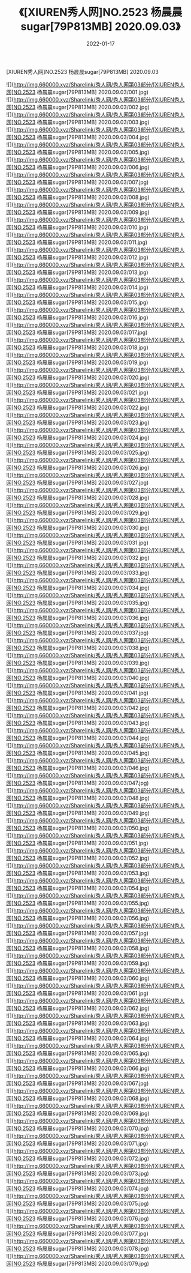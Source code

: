 ﻿---
layout: post
title:  《[XIUREN秀人网]NO.2523 杨晨晨sugar[79P813MB] 2020.09.03》
date:   2022-01-17
img: http://img.660000.xyz/Sharelink/秀人网/秀人网第03部分/[XIUREN秀人网]NO.2523 杨晨晨sugar[79P813MB] 2020.09.03/000.jpg
categories: [美女, 清纯, 唯美]
---

[XIUREN秀人网]NO.2523 杨晨晨sugar[79P813MB] 2020.09.03

 ![](http://img.660000.xyz/Sharelink/秀人网/秀人网第03部分/[XIUREN秀人网]NO.2523 杨晨晨sugar[79P813MB] 2020.09.03/001.jpg) <br>![](http://img.660000.xyz/Sharelink/秀人网/秀人网第03部分/[XIUREN秀人网]NO.2523 杨晨晨sugar[79P813MB] 2020.09.03/002.jpg) <br>![](http://img.660000.xyz/Sharelink/秀人网/秀人网第03部分/[XIUREN秀人网]NO.2523 杨晨晨sugar[79P813MB] 2020.09.03/003.jpg) <br>![](http://img.660000.xyz/Sharelink/秀人网/秀人网第03部分/[XIUREN秀人网]NO.2523 杨晨晨sugar[79P813MB] 2020.09.03/004.jpg) <br>![](http://img.660000.xyz/Sharelink/秀人网/秀人网第03部分/[XIUREN秀人网]NO.2523 杨晨晨sugar[79P813MB] 2020.09.03/005.jpg) <br>![](http://img.660000.xyz/Sharelink/秀人网/秀人网第03部分/[XIUREN秀人网]NO.2523 杨晨晨sugar[79P813MB] 2020.09.03/006.jpg) <br>![](http://img.660000.xyz/Sharelink/秀人网/秀人网第03部分/[XIUREN秀人网]NO.2523 杨晨晨sugar[79P813MB] 2020.09.03/007.jpg) <br>![](http://img.660000.xyz/Sharelink/秀人网/秀人网第03部分/[XIUREN秀人网]NO.2523 杨晨晨sugar[79P813MB] 2020.09.03/008.jpg) <br>![](http://img.660000.xyz/Sharelink/秀人网/秀人网第03部分/[XIUREN秀人网]NO.2523 杨晨晨sugar[79P813MB] 2020.09.03/009.jpg) <br>![](http://img.660000.xyz/Sharelink/秀人网/秀人网第03部分/[XIUREN秀人网]NO.2523 杨晨晨sugar[79P813MB] 2020.09.03/010.jpg) <br>![](http://img.660000.xyz/Sharelink/秀人网/秀人网第03部分/[XIUREN秀人网]NO.2523 杨晨晨sugar[79P813MB] 2020.09.03/011.jpg) <br>![](http://img.660000.xyz/Sharelink/秀人网/秀人网第03部分/[XIUREN秀人网]NO.2523 杨晨晨sugar[79P813MB] 2020.09.03/012.jpg) <br>![](http://img.660000.xyz/Sharelink/秀人网/秀人网第03部分/[XIUREN秀人网]NO.2523 杨晨晨sugar[79P813MB] 2020.09.03/013.jpg) <br>![](http://img.660000.xyz/Sharelink/秀人网/秀人网第03部分/[XIUREN秀人网]NO.2523 杨晨晨sugar[79P813MB] 2020.09.03/014.jpg) <br>![](http://img.660000.xyz/Sharelink/秀人网/秀人网第03部分/[XIUREN秀人网]NO.2523 杨晨晨sugar[79P813MB] 2020.09.03/015.jpg) <br>![](http://img.660000.xyz/Sharelink/秀人网/秀人网第03部分/[XIUREN秀人网]NO.2523 杨晨晨sugar[79P813MB] 2020.09.03/016.jpg) <br>![](http://img.660000.xyz/Sharelink/秀人网/秀人网第03部分/[XIUREN秀人网]NO.2523 杨晨晨sugar[79P813MB] 2020.09.03/017.jpg) <br>![](http://img.660000.xyz/Sharelink/秀人网/秀人网第03部分/[XIUREN秀人网]NO.2523 杨晨晨sugar[79P813MB] 2020.09.03/018.jpg) <br>![](http://img.660000.xyz/Sharelink/秀人网/秀人网第03部分/[XIUREN秀人网]NO.2523 杨晨晨sugar[79P813MB] 2020.09.03/019.jpg) <br>![](http://img.660000.xyz/Sharelink/秀人网/秀人网第03部分/[XIUREN秀人网]NO.2523 杨晨晨sugar[79P813MB] 2020.09.03/020.jpg) <br>![](http://img.660000.xyz/Sharelink/秀人网/秀人网第03部分/[XIUREN秀人网]NO.2523 杨晨晨sugar[79P813MB] 2020.09.03/021.jpg) <br>![](http://img.660000.xyz/Sharelink/秀人网/秀人网第03部分/[XIUREN秀人网]NO.2523 杨晨晨sugar[79P813MB] 2020.09.03/022.jpg) <br>![](http://img.660000.xyz/Sharelink/秀人网/秀人网第03部分/[XIUREN秀人网]NO.2523 杨晨晨sugar[79P813MB] 2020.09.03/023.jpg) <br>![](http://img.660000.xyz/Sharelink/秀人网/秀人网第03部分/[XIUREN秀人网]NO.2523 杨晨晨sugar[79P813MB] 2020.09.03/024.jpg) <br>![](http://img.660000.xyz/Sharelink/秀人网/秀人网第03部分/[XIUREN秀人网]NO.2523 杨晨晨sugar[79P813MB] 2020.09.03/025.jpg) <br>![](http://img.660000.xyz/Sharelink/秀人网/秀人网第03部分/[XIUREN秀人网]NO.2523 杨晨晨sugar[79P813MB] 2020.09.03/026.jpg) <br>![](http://img.660000.xyz/Sharelink/秀人网/秀人网第03部分/[XIUREN秀人网]NO.2523 杨晨晨sugar[79P813MB] 2020.09.03/027.jpg) <br>![](http://img.660000.xyz/Sharelink/秀人网/秀人网第03部分/[XIUREN秀人网]NO.2523 杨晨晨sugar[79P813MB] 2020.09.03/028.jpg) <br>![](http://img.660000.xyz/Sharelink/秀人网/秀人网第03部分/[XIUREN秀人网]NO.2523 杨晨晨sugar[79P813MB] 2020.09.03/029.jpg) <br>![](http://img.660000.xyz/Sharelink/秀人网/秀人网第03部分/[XIUREN秀人网]NO.2523 杨晨晨sugar[79P813MB] 2020.09.03/030.jpg) <br>![](http://img.660000.xyz/Sharelink/秀人网/秀人网第03部分/[XIUREN秀人网]NO.2523 杨晨晨sugar[79P813MB] 2020.09.03/031.jpg) <br>![](http://img.660000.xyz/Sharelink/秀人网/秀人网第03部分/[XIUREN秀人网]NO.2523 杨晨晨sugar[79P813MB] 2020.09.03/032.jpg) <br>![](http://img.660000.xyz/Sharelink/秀人网/秀人网第03部分/[XIUREN秀人网]NO.2523 杨晨晨sugar[79P813MB] 2020.09.03/033.jpg) <br>![](http://img.660000.xyz/Sharelink/秀人网/秀人网第03部分/[XIUREN秀人网]NO.2523 杨晨晨sugar[79P813MB] 2020.09.03/034.jpg) <br>![](http://img.660000.xyz/Sharelink/秀人网/秀人网第03部分/[XIUREN秀人网]NO.2523 杨晨晨sugar[79P813MB] 2020.09.03/035.jpg) <br>![](http://img.660000.xyz/Sharelink/秀人网/秀人网第03部分/[XIUREN秀人网]NO.2523 杨晨晨sugar[79P813MB] 2020.09.03/036.jpg) <br>![](http://img.660000.xyz/Sharelink/秀人网/秀人网第03部分/[XIUREN秀人网]NO.2523 杨晨晨sugar[79P813MB] 2020.09.03/037.jpg) <br>![](http://img.660000.xyz/Sharelink/秀人网/秀人网第03部分/[XIUREN秀人网]NO.2523 杨晨晨sugar[79P813MB] 2020.09.03/038.jpg) <br>![](http://img.660000.xyz/Sharelink/秀人网/秀人网第03部分/[XIUREN秀人网]NO.2523 杨晨晨sugar[79P813MB] 2020.09.03/039.jpg) <br>![](http://img.660000.xyz/Sharelink/秀人网/秀人网第03部分/[XIUREN秀人网]NO.2523 杨晨晨sugar[79P813MB] 2020.09.03/040.jpg) <br>![](http://img.660000.xyz/Sharelink/秀人网/秀人网第03部分/[XIUREN秀人网]NO.2523 杨晨晨sugar[79P813MB] 2020.09.03/041.jpg) <br>![](http://img.660000.xyz/Sharelink/秀人网/秀人网第03部分/[XIUREN秀人网]NO.2523 杨晨晨sugar[79P813MB] 2020.09.03/042.jpg) <br>![](http://img.660000.xyz/Sharelink/秀人网/秀人网第03部分/[XIUREN秀人网]NO.2523 杨晨晨sugar[79P813MB] 2020.09.03/043.jpg) <br>![](http://img.660000.xyz/Sharelink/秀人网/秀人网第03部分/[XIUREN秀人网]NO.2523 杨晨晨sugar[79P813MB] 2020.09.03/044.jpg) <br>![](http://img.660000.xyz/Sharelink/秀人网/秀人网第03部分/[XIUREN秀人网]NO.2523 杨晨晨sugar[79P813MB] 2020.09.03/045.jpg) <br>![](http://img.660000.xyz/Sharelink/秀人网/秀人网第03部分/[XIUREN秀人网]NO.2523 杨晨晨sugar[79P813MB] 2020.09.03/046.jpg) <br>![](http://img.660000.xyz/Sharelink/秀人网/秀人网第03部分/[XIUREN秀人网]NO.2523 杨晨晨sugar[79P813MB] 2020.09.03/047.jpg) <br>![](http://img.660000.xyz/Sharelink/秀人网/秀人网第03部分/[XIUREN秀人网]NO.2523 杨晨晨sugar[79P813MB] 2020.09.03/048.jpg) <br>![](http://img.660000.xyz/Sharelink/秀人网/秀人网第03部分/[XIUREN秀人网]NO.2523 杨晨晨sugar[79P813MB] 2020.09.03/049.jpg) <br>![](http://img.660000.xyz/Sharelink/秀人网/秀人网第03部分/[XIUREN秀人网]NO.2523 杨晨晨sugar[79P813MB] 2020.09.03/050.jpg) <br>![](http://img.660000.xyz/Sharelink/秀人网/秀人网第03部分/[XIUREN秀人网]NO.2523 杨晨晨sugar[79P813MB] 2020.09.03/051.jpg) <br>![](http://img.660000.xyz/Sharelink/秀人网/秀人网第03部分/[XIUREN秀人网]NO.2523 杨晨晨sugar[79P813MB] 2020.09.03/052.jpg) <br>![](http://img.660000.xyz/Sharelink/秀人网/秀人网第03部分/[XIUREN秀人网]NO.2523 杨晨晨sugar[79P813MB] 2020.09.03/053.jpg) <br>![](http://img.660000.xyz/Sharelink/秀人网/秀人网第03部分/[XIUREN秀人网]NO.2523 杨晨晨sugar[79P813MB] 2020.09.03/054.jpg) <br>![](http://img.660000.xyz/Sharelink/秀人网/秀人网第03部分/[XIUREN秀人网]NO.2523 杨晨晨sugar[79P813MB] 2020.09.03/055.jpg) <br>![](http://img.660000.xyz/Sharelink/秀人网/秀人网第03部分/[XIUREN秀人网]NO.2523 杨晨晨sugar[79P813MB] 2020.09.03/056.jpg) <br>![](http://img.660000.xyz/Sharelink/秀人网/秀人网第03部分/[XIUREN秀人网]NO.2523 杨晨晨sugar[79P813MB] 2020.09.03/057.jpg) <br>![](http://img.660000.xyz/Sharelink/秀人网/秀人网第03部分/[XIUREN秀人网]NO.2523 杨晨晨sugar[79P813MB] 2020.09.03/058.jpg) <br>![](http://img.660000.xyz/Sharelink/秀人网/秀人网第03部分/[XIUREN秀人网]NO.2523 杨晨晨sugar[79P813MB] 2020.09.03/059.jpg) <br>![](http://img.660000.xyz/Sharelink/秀人网/秀人网第03部分/[XIUREN秀人网]NO.2523 杨晨晨sugar[79P813MB] 2020.09.03/060.jpg) <br>![](http://img.660000.xyz/Sharelink/秀人网/秀人网第03部分/[XIUREN秀人网]NO.2523 杨晨晨sugar[79P813MB] 2020.09.03/061.jpg) <br>![](http://img.660000.xyz/Sharelink/秀人网/秀人网第03部分/[XIUREN秀人网]NO.2523 杨晨晨sugar[79P813MB] 2020.09.03/062.jpg) <br>![](http://img.660000.xyz/Sharelink/秀人网/秀人网第03部分/[XIUREN秀人网]NO.2523 杨晨晨sugar[79P813MB] 2020.09.03/063.jpg) <br>![](http://img.660000.xyz/Sharelink/秀人网/秀人网第03部分/[XIUREN秀人网]NO.2523 杨晨晨sugar[79P813MB] 2020.09.03/064.jpg) <br>![](http://img.660000.xyz/Sharelink/秀人网/秀人网第03部分/[XIUREN秀人网]NO.2523 杨晨晨sugar[79P813MB] 2020.09.03/065.jpg) <br>![](http://img.660000.xyz/Sharelink/秀人网/秀人网第03部分/[XIUREN秀人网]NO.2523 杨晨晨sugar[79P813MB] 2020.09.03/066.jpg) <br>![](http://img.660000.xyz/Sharelink/秀人网/秀人网第03部分/[XIUREN秀人网]NO.2523 杨晨晨sugar[79P813MB] 2020.09.03/067.jpg) <br>![](http://img.660000.xyz/Sharelink/秀人网/秀人网第03部分/[XIUREN秀人网]NO.2523 杨晨晨sugar[79P813MB] 2020.09.03/068.jpg) <br>![](http://img.660000.xyz/Sharelink/秀人网/秀人网第03部分/[XIUREN秀人网]NO.2523 杨晨晨sugar[79P813MB] 2020.09.03/069.jpg) <br>![](http://img.660000.xyz/Sharelink/秀人网/秀人网第03部分/[XIUREN秀人网]NO.2523 杨晨晨sugar[79P813MB] 2020.09.03/070.jpg) <br>![](http://img.660000.xyz/Sharelink/秀人网/秀人网第03部分/[XIUREN秀人网]NO.2523 杨晨晨sugar[79P813MB] 2020.09.03/071.jpg) <br>![](http://img.660000.xyz/Sharelink/秀人网/秀人网第03部分/[XIUREN秀人网]NO.2523 杨晨晨sugar[79P813MB] 2020.09.03/072.jpg) <br>![](http://img.660000.xyz/Sharelink/秀人网/秀人网第03部分/[XIUREN秀人网]NO.2523 杨晨晨sugar[79P813MB] 2020.09.03/073.jpg) <br>![](http://img.660000.xyz/Sharelink/秀人网/秀人网第03部分/[XIUREN秀人网]NO.2523 杨晨晨sugar[79P813MB] 2020.09.03/074.jpg) <br>![](http://img.660000.xyz/Sharelink/秀人网/秀人网第03部分/[XIUREN秀人网]NO.2523 杨晨晨sugar[79P813MB] 2020.09.03/075.jpg) <br>![](http://img.660000.xyz/Sharelink/秀人网/秀人网第03部分/[XIUREN秀人网]NO.2523 杨晨晨sugar[79P813MB] 2020.09.03/076.jpg) <br>![](http://img.660000.xyz/Sharelink/秀人网/秀人网第03部分/[XIUREN秀人网]NO.2523 杨晨晨sugar[79P813MB] 2020.09.03/077.jpg) <br>![](http://img.660000.xyz/Sharelink/秀人网/秀人网第03部分/[XIUREN秀人网]NO.2523 杨晨晨sugar[79P813MB] 2020.09.03/078.jpg) <br>![](http://img.660000.xyz/Sharelink/秀人网/秀人网第03部分/[XIUREN秀人网]NO.2523 杨晨晨sugar[79P813MB] 2020.09.03/079.jpg) <br>